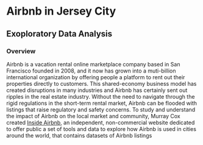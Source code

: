 # Airbnb in Jersey City
## Exoploratory Data Analysis

### Overview
Airbnb is a vacation rental online marketplace company based in San Francisco founded in 2008, and it now has grown into a muti-billion international organization by offering people a platform to rent out their properties directly to customers. This shared-economy business model has created disruptions in many industries and Airbnb has certainly sent out ripples in the real estate industry. Without the need to navigate through the rigid regulations in the short-term rental market, Airbnb can be flooded with listings that raise regulatory and safety concerns. To study and understand the impact of Airbnb on the local market and community, Murray Cox created [Inside Airbnb](http://insideairbnb.com/about.html), an independent, non-commercial website dedicated to offer public a set of tools and data to explore how Airbnb is used in cities around the world, that contains datasets of Airbnb listings 

